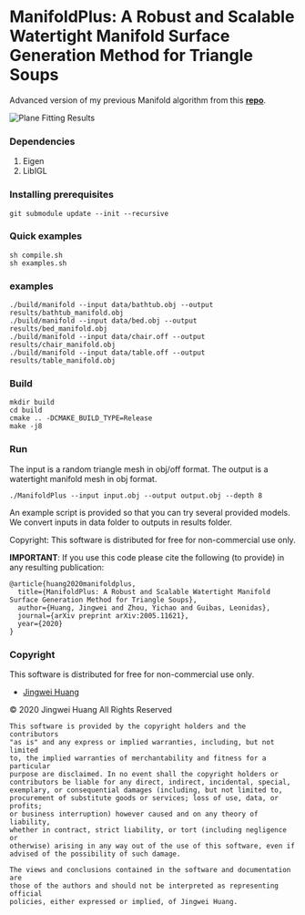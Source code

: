 # ManifoldPlus: A Robust and Scalable Watertight Manifold Surface Generation Method for Triangle Soups
Advanced version of my previous Manifold algorithm from this [**repo**](https://github.com/hjwdzh/Manifold).

![Plane Fitting Results](https://github.com/hjwdzh/ManifoldPlus/raw/master/res/manifold-teaser.jpg)

### Dependencies
1. Eigen
2. LibIGL

### Installing prerequisites
```
git submodule update --init --recursive
```

### Quick examples
```
sh compile.sh
sh examples.sh
```
### examples
```
./build/manifold --input data/bathtub.obj --output results/bathtub_manifold.obj
./build/manifold --input data/bed.obj --output results/bed_manifold.obj
./build/manifold --input data/chair.off --output results/chair_manifold.obj
./build/manifold --input data/table.off --output results/table_manifold.obj
```

### Build
```
mkdir build
cd build
cmake .. -DCMAKE_BUILD_TYPE=Release
make -j8
```

### Run
The input is a random triangle mesh in obj/off format. The output is a watertight manifold mesh in obj format.
```
./ManifoldPlus --input input.obj --output output.obj --depth 8
```
An example script is provided so that you can try several provided models. We convert inputs in data folder to outputs in results folder.

Copyright:
This software is distributed for free for non-commercial use only.


**IMPORTANT**: If you use this code please cite the following (to provide) in any resulting publication:
```
@article{huang2020manifoldplus,
  title={ManifoldPlus: A Robust and Scalable Watertight Manifold Surface Generation Method for Triangle Soups},
  author={Huang, Jingwei and Zhou, Yichao and Guibas, Leonidas},
  journal={arXiv preprint arXiv:2005.11621},
  year={2020}
}
```

### Copyright
This software is distributed for free for non-commercial use only.

- [Jingwei Huang](mailto:jingweih@stanford.edu)

&copy; 2020 Jingwei Huang All Rights Reserved

```
This software is provided by the copyright holders and the contributors 
"as is" and any express or implied warranties, including, but not limited 
to, the implied warranties of merchantability and fitness for a particular 
purpose are disclaimed. In no event shall the copyright holders or 
contributors be liable for any direct, indirect, incidental, special, 
exemplary, or consequential damages (including, but not limited to, 
procurement of substitute goods or services; loss of use, data, or profits;
or business interruption) however caused and on any theory of liability, 
whether in contract, strict liability, or tort (including negligence or 
otherwise) arising in any way out of the use of this software, even if 
advised of the possibility of such damage.

The views and conclusions contained in the software and documentation are 
those of the authors and should not be interpreted as representing official 
policies, either expressed or implied, of Jingwei Huang.
```
